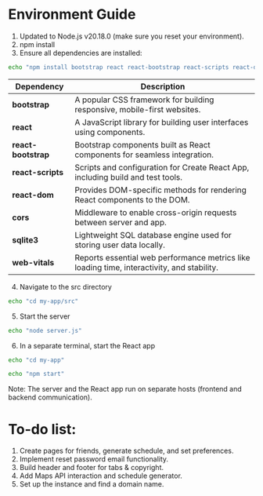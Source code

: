 
# Environment Guide

1. Updated to Node.js v20.18.0 (make sure you reset your environment).
2. npm install
3. Ensure all dependencies are installed:

```bash
echo "npm install bootstrap react react-bootstrap react-scripts react-dom cors sqlite3 webvitals"
```
| Dependency         |Description                                                                 |
|-------------------|-----------------------------------------------------------------------------|
| **bootstrap**      | A popular CSS framework for building responsive, mobile-first websites.     |
| **react**          | A JavaScript library for building user interfaces using components.         |
| **react-bootstrap**| Bootstrap components built as React components for seamless integration.    |
| **react-scripts**  | Scripts and configuration for Create React App, including build and test tools. |
| **react-dom**      | Provides DOM-specific methods for rendering React components to the DOM.    |
| **cors**           | Middleware to enable cross-origin requests between server and app.          |
| **sqlite3**        | Lightweight SQL database engine used for storing user data locally.         |
| **web-vitals**     | Reports essential web performance metrics like loading time, interactivity, and stability. |


4. Navigate to the src directory
```bash 
echo "cd my-app/src"
```
5. Start the server
```bash
echo "node server.js"
```
6. In a separate terminal, start the React app
```bash
echo "cd my-app"
```
```bash
echo "npm start"
```

Note: The server and the React app run on separate hosts (frontend and backend communication).


# To-do list:
1. Create pages for friends, generate schedule, and set preferences.
2. Implement reset password email functionality.
3. Build header and footer for tabs & copyright.
4. Add Maps API interaction and schedule generator.
5. Set up the instance and find a domain name.
